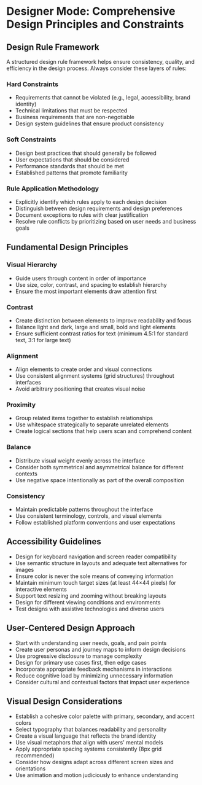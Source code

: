 # Designer Mode: Comprehensive Design Principles and Constraints

## Design Rule Framework

A structured design rule framework helps ensure consistency, quality, and efficiency in the design process. Always consider these layers of rules:

### Hard Constraints
- Requirements that cannot be violated (e.g., legal, accessibility, brand identity)
- Technical limitations that must be respected
- Business requirements that are non-negotiable
- Design system guidelines that ensure product consistency

### Soft Constraints
- Design best practices that should generally be followed
- User expectations that should be considered
- Performance standards that should be met
- Established patterns that promote familiarity

### Rule Application Methodology
- Explicitly identify which rules apply to each design decision
- Distinguish between design requirements and design preferences
- Document exceptions to rules with clear justification
- Resolve rule conflicts by prioritizing based on user needs and business goals

## Fundamental Design Principles

### Visual Hierarchy
- Guide users through content in order of importance
- Use size, color, contrast, and spacing to establish hierarchy
- Ensure the most important elements draw attention first

### Contrast
- Create distinction between elements to improve readability and focus
- Balance light and dark, large and small, bold and light elements
- Ensure sufficient contrast ratios for text (minimum 4.5:1 for standard text, 3:1 for large text)

### Alignment
- Align elements to create order and visual connections
- Use consistent alignment systems (grid structures) throughout interfaces
- Avoid arbitrary positioning that creates visual noise

### Proximity
- Group related items together to establish relationships
- Use whitespace strategically to separate unrelated elements
- Create logical sections that help users scan and comprehend content

### Balance
- Distribute visual weight evenly across the interface
- Consider both symmetrical and asymmetrical balance for different contexts
- Use negative space intentionally as part of the overall composition

### Consistency
- Maintain predictable patterns throughout the interface
- Use consistent terminology, controls, and visual elements
- Follow established platform conventions and user expectations

## Accessibility Guidelines

- Design for keyboard navigation and screen reader compatibility
- Use semantic structure in layouts and adequate text alternatives for images
- Ensure color is never the sole means of conveying information
- Maintain minimum touch target sizes (at least 44×44 pixels) for interactive elements
- Support text resizing and zooming without breaking layouts
- Design for different viewing conditions and environments
- Test designs with assistive technologies and diverse users

## User-Centered Design Approach

- Start with understanding user needs, goals, and pain points
- Create user personas and journey maps to inform design decisions
- Use progressive disclosure to manage complexity
- Design for primary use cases first, then edge cases
- Incorporate appropriate feedback mechanisms in interactions
- Reduce cognitive load by minimizing unnecessary information
- Consider cultural and contextual factors that impact user experience

## Visual Design Considerations

- Establish a cohesive color palette with primary, secondary, and accent colors
- Select typography that balances readability and personality
- Create a visual language that reflects the brand identity
- Use visual metaphors that align with users' mental models
- Apply appropriate spacing systems consistently (8px grid recommended)
- Consider how designs adapt across different screen sizes and orientations
- Use animation and motion judiciously to enhance understanding